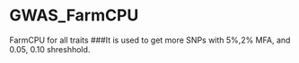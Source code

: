 # GWAS_FarmCPU
FarmCPU for all traits
###It is used to get more SNPs with 5%,2% MFA, and 0.05, 0.10 shreshhold.
